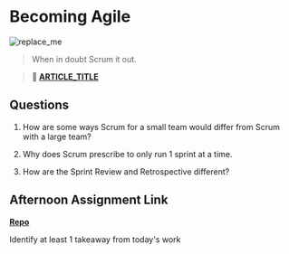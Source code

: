 # Becoming Agile

![replace_me](https://codeworks.blob.core.windows.net/public/assets/img/illustrations/placeholder.svg)

> When in doubt Scrum it out.

> **📖 [ARTICLE_TITLE](https://codeworksacademy.com/fs-student-guide/resources/wk1/REPLACE_ME/)**

## Questions

1. How are some ways Scrum for a small team would differ from Scrum with a large team?

2. Why does Scrum prescribe to only run 1 sprint at a time.

3. How are the Sprint Review and Retrospective different?

## Afternoon Assignment Link

**[Repo](https://github.com/{{ghname}}/<ASSIGNMENT_REPO>)**

Identify at least 1 takeaway from today's work
